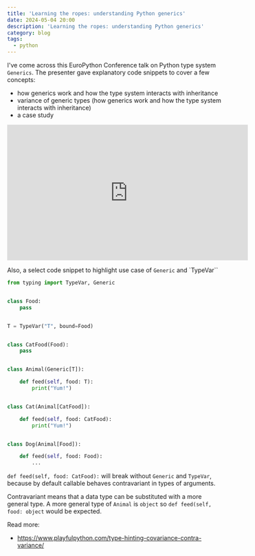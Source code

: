 ```yaml
---
title: 'Learning the ropes: understanding Python generics'
date: 2024-05-04 20:00
description: 'Learning the ropes: understanding Python generics'
category: blog
tags:
  - python
---
```


I've come across this EuroPython Conference talk on Python type system `Generics`. The presenter gave explanatory code snippets to cover a few concepts:
- how generics work and how the type system interacts with inheritance
- variance of generic types (how generics work and how the type system interacts with inheritance)
- a case study

<iframe width="560" height="315" src="https://www.youtube.com/embed/PmgHNls70eQ?si=Vddoe-kBdIpZRi4m" title="YouTube video player" frameborder="0" allow="accelerometer; autoplay; clipboard-write; encrypted-media; gyroscope; picture-in-picture; web-share" referrerpolicy="strict-origin-when-cross-origin" allowfullscreen></iframe>

Also, a select code snippet to highlight use case of `Generic` and `TypeVar``

```python
from typing import TypeVar, Generic


class Food:
    pass


T = TypeVar("T", bound=Food)


class CatFood(Food):
    pass


class Animal(Generic[T]):

    def feed(self, food: T):
        print("Yum!")


class Cat(Animal[CatFood]):

    def feed(self, food: CatFood):
        print("Yum!")


class Dog(Animal[Food]):

    def feed(self, food: Food):
        ...
```

`def feed(self, food: CatFood):`
will break without `Generic` and `TypeVar`, because by default callable behaves contravariant in types of arguments.

Contravariant means that a data type can be substituted with a more general type. A more general type of `Animal` is `object`
so `def feed(self, food: object` would be expected.

Read more:
- https://www.playfulpython.com/type-hinting-covariance-contra-variance/
